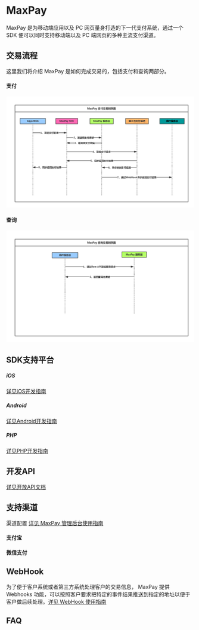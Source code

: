# MaxPay

MaxPay 是为移动端应用以及 PC 网页量身打造的下一代支付系统，通过一个 SDK 便可以同时支持移动端以及 PC 端网页的多种主流支付渠道。

## 交易流程
这里我们将介绍 MaxPay 是如何完成交易的，包括支付和查询两部分。

#### 支付
![Pay](../../../images/MaxPayPaymentSequence.png "MaxPay 支付流程")

#### 查询
![Query](../../../images/MaxPayQuerySequence.png "MaxPay 查询流程")

## SDK支持平台
##### iOS
[详见iOS开发指南](ML_DOCS_GUIDE_LINK_PLACEHOLDER_IOS)
##### Android
[详见Android开发指南](ML_DOCS_GUIDE_LINK_PLACEHOLDER_ANDROID)
##### PHP
[详见PHP开发指南](ML_DOCS_GUIDE_LINK_PLACEHOLDER_PHP)

## 开发API
[详见开放API文档](ML_DOCS_REST_API_MAXPAY)

## 支持渠道
渠道配置 [详见 MaxPay 管理后台使用指南](ML_DOCS_LINK_PLACEHOLDER_USERMANUAL#MAXPAY_ADMIN)
#### 支付宝
#### 微信支付



## WebHook
为了便于客户系统或者第三方系统处理客户的交易信息， MaxPay 提供 Webhooks 功能，可以按照客户要求把特定的事件结果推送到指定的地址以便于客户做后续处理。[详见 WebHook 使用指南](ML_DOCS_LINK_PLACEHOLDER_USERMANUAL#MAXPAY_WEBHOOK)

## FAQ

